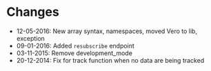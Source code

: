 Changes
==========
* 12-05-2016: New array syntax, namespaces, moved Vero to lib, exception
* 09-01-2016: Added `resubscribe` endpoint
* 03-11-2015: Remove development_mode
* 20-12-2014: Fix for track function when no data are being tracked
